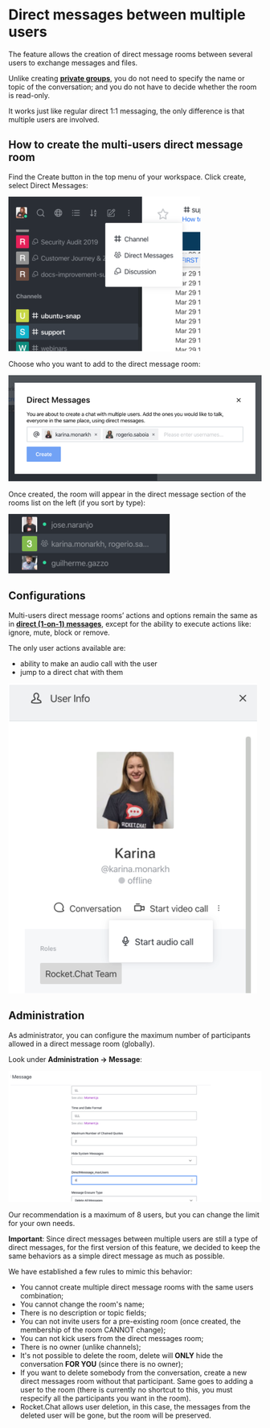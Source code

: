 # Direct messages between multiple users

The feature allows the creation of direct message rooms between several users to exchange messages and files.

Unlike creating [**private groups**](channels.md), you do not need to specify the name or topic of the conversation; and you do not have to decide whether the room is read-only.

It works just like regular direct 1:1 messaging, the only difference is that multiple users are involved.

## How to create the multi-users direct message room

Find the Create button in the top menu of your workspace. Click create, select Direct Messages:

![Create direct message option](../../.gitbook/assets/create-direct-message-option.png)

Choose who you want to add to the direct message room:

![Select direct message participants](../../.gitbook/assets/select-users.png)

Once created, the room will appear in the direct message section of the rooms list on the left \(if you sort by type\):

![Room list](../../.gitbook/assets/room-list.png)

## Configurations

Multi-users direct message rooms’ actions and options remain the same as in [**direct \(1-on-1\) messages**](channels.md), except for the ability to execute actions like: ignore, mute, block or remove.

The only user actions available are:

* ability to make an audio call with the user
* jump to a direct chat with them

![User actions](../../.gitbook/assets/user-actions.png)

## Administration

As administrator, you can configure the maximum number of participants allowed in a direct message room \(globally\).

Look under **Administration -&gt; Message**:

![Admin](../../.gitbook/assets/admin.png)

Our recommendation is a maximum of 8 users, but you can change the limit for your own needs.

**Important**: Since direct messages between multiple users are still a type of direct messages, for the first version of this feature, we decided to keep the same behaviors as a simple direct message as much as possible.

We have established a few rules to mimic this behavior:

* You cannot create multiple direct message rooms with the same users combination;
* You cannot change the room's name;
* There is no description or topic fields;
* You can not invite users for a pre-existing room  \(once created, the membership of the room CANNOT change\);
* You can not kick users from the direct messages room;
* There is no owner \(unlike channels\);
* It's not possible to delete the room, delete will **ONLY** hide the conversation **FOR YOU** \(since there is no owner\);
* If you want to delete somebody from the conversation, create a new direct messages room without that participant. Same goes to adding a user to the room  \(there is currently no shortcut to this, you must respecify all the participants you want in the room\).
* Rocket.Chat allows user deletion, in this case, the messages from the deleted user will be gone, but the room will be preserved.

